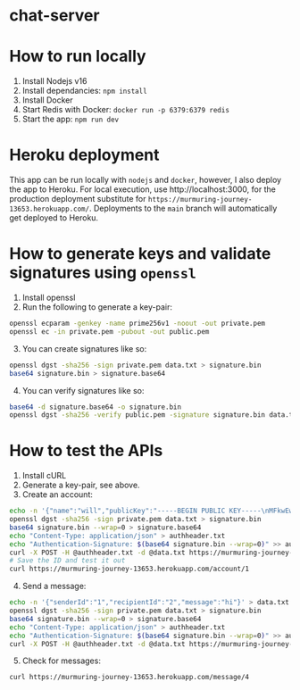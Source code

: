 # chat-server

# How to run locally
1. Install Nodejs v16
2. Install dependancies: `npm install`
3. Install Docker
4. Start Redis with Docker: `docker run -p 6379:6379 redis`
5. Start the app: `npm run dev`

# Heroku deployment
This app can be run locally with `nodejs` and `docker`, however, I also deploy the app to Heroku. For local execution, use http://localhost:3000, for the production deployment substitute for `https://murmuring-journey-13653.herokuapp.com/`. Deployments to the `main` branch will automatically get deployed to Heroku.

# How to generate keys and validate signatures using `openssl`
1. Install openssl
2. Run the following to generate a key-pair:
```sh
openssl ecparam -genkey -name prime256v1 -noout -out private.pem
openssl ec -in private.pem -pubout -out public.pem
```
3. You can create signatures like so:
```sh
openssl dgst -sha256 -sign private.pem data.txt > signature.bin
base64 signature.bin > signature.base64
```
4. You can verify signatures like so:
```sh
base64 -d signature.base64 -o signature.bin
openssl dgst -sha256 -verify public.pem -signature signature.bin data.txt
```

# How to test the APIs
1. Install cURL
2. Generate a key-pair, see above. 
3. Create an account:
```sh
echo -n '{"name":"will","publicKey":"-----BEGIN PUBLIC KEY-----\nMFkwEwYHKoZIzj0CAQYIKoZIzj0DAQcDQgAEXX/QhZeHIg5uyAye74agscxXrRB6\n8Y9mcTuIaAyNIaRLQeqFN/FL1rJ4EzO2xO2oVOmDP1mv43RO3gtqfAnR3Q==\n-----END PUBLIC KEY-----"}' > data.txt
openssl dgst -sha256 -sign private.pem data.txt > signature.bin
base64 signature.bin --wrap=0 > signature.base64
echo "Content-Type: application/json" > authheader.txt
echo "Authentication-Signature: $(base64 signature.bin --wrap=0)" >> authheader.txt
curl -X POST -H @authheader.txt -d @data.txt https://murmuring-journey-13653.herokuapp.com/account
# Save the ID and test it out
curl https://murmuring-journey-13653.herokuapp.com/account/1
```
4. Send a message:
```sh
echo -n '{"senderId":"1","recipientId":"2","message":"hi"}' > data.txt
openssl dgst -sha256 -sign private.pem data.txt > signature.bin
base64 signature.bin --wrap=0 > signature.base64
echo "Content-Type: application/json" > authheader.txt
echo "Authentication-Signature: $(base64 signature.bin --wrap=0)" >> authheader.txt
curl -X POST -H @authheader.txt -d @data.txt https://murmuring-journey-13653.herokuapp.com/message
```
5. Check for messages:
```sh
curl https://murmuring-journey-13653.herokuapp.com/message/4
```
